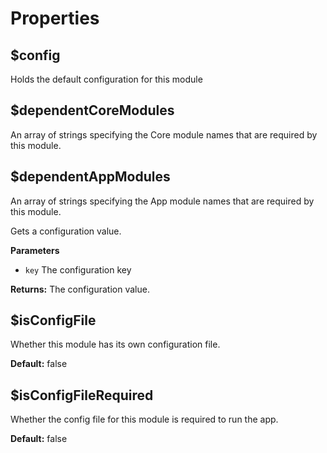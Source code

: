 # Properties

## $config

Holds the default configuration for this module

## $dependentCoreModules

An array of strings specifying the Core module names that are required by this module.

## $dependentAppModules

An array of strings specifying the App module names that are required by this module.

Gets a configuration value.

**Parameters**

* `key` The configuration key

**Returns:** The configuration value.

## $isConfigFile

Whether this module has its own configuration file.

**Default:** false

## $isConfigFileRequired

Whether the config file for this module is required to run the app.

**Default:** false

